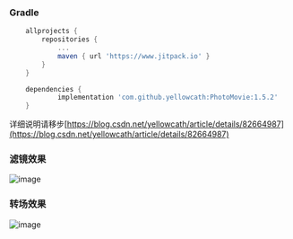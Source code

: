 ### Gradle
``` groovy 
    allprojects {
		repositories {
			...
			maven { url 'https://www.jitpack.io' }
		}
	}
```

``` groovy 
	dependencies {
	        implementation 'com.github.yellowcath:PhotoMovie:1.5.2'
	}
```

详细说明请移步[https://blog.csdn.net/yellowcath/article/details/82664987](https://blog.csdn.net/yellowcath/article/details/82664987)

### 滤镜效果  

![image](https://github.com/yellowcath/PhotoMovie/raw/master/readme/filter.gif)  

### 转场效果  

![image](https://github.com/yellowcath/PhotoMovie/raw/master/readme/transfer.gif)